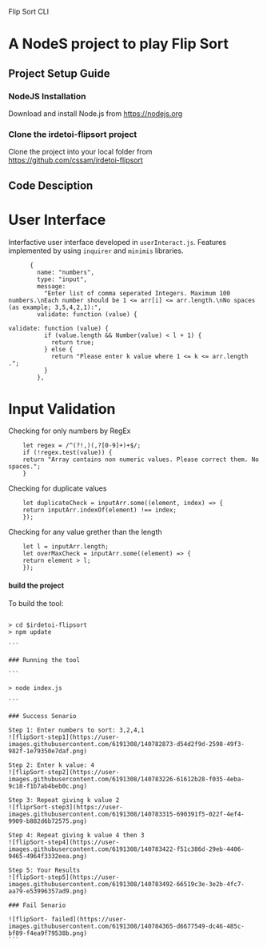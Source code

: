 Flip Sort CLI

# **A NodeS project to play Flip Sort**

## **Project Setup Guide**

### NodeJS Installation

Download and install Node.js from https://nodejs.org

### Clone the irdetoi-flipsort project

Clone the project into your local folder from https://github.com/cssam/irdetoi-flipsort

## Code Desciption

# User Interface

Interfactive user interface developed in `userInteract.js`. Features implemented by using `inquirer` and `minimis` libraries.

```const questions = [
      {
        name: "numbers",
        type: "input",
        message:
          "Enter list of comma seperated Integers. Maximum 100 numbers.\nEach number should be 1 <= arr[i] <= arr.length.\nNo spaces (as example; 3,5,4,2,1):",
        validate: function (value) {
```

```
validate: function (value) {
          if (value.length && Number(value) < l + 1) {
            return true;
          } else {
            return "Please enter k value where 1 <= k <= arr.length .";
          }
        },
```

# Input Validation

Checking for only numbers by RegEx

```
    let regex = /^(?!,)(,?[0-9]+)+$/;
    if (!regex.test(value)) {
    return "Array contains non numeric values. Please correct them. No spaces.";
    }
```

Checking for duplicate values

```
    let duplicateCheck = inputArr.some((element, index) => {
    return inputArr.indexOf(element) !== index;
    });
```

Checking for any value grether than the length

```
    let l = inputArr.length;
    let overMaxCheck = inputArr.some((element) => {
    return element > l;
    });
```

#### build the project

To build the tool:

````

> cd $irdetoi-flipsort
> npm update

```

### Running the tool

```

> node index.js

```

### Success Senario

Step 1: Enter numbers to sort: 3,2,4,1
![flipSort-step1](https://user-images.githubusercontent.com/6191308/140782873-d54d2f9d-2598-49f3-982f-1e79350e7daf.png)

Step 2: Enter k value: 4
![flipSort-step2](https://user-images.githubusercontent.com/6191308/140783226-61612b28-f035-4eba-9c18-f1b7ab4beb0c.png)

Step 3: Repeat giving k value 2
![fliprSort-step3](https://user-images.githubusercontent.com/6191308/140783315-690391f5-022f-4ef4-9909-b882d6b72575.png)

Step 4: Repeat giving k value 4 then 3
![flipSort-step4](https://user-images.githubusercontent.com/6191308/140783422-f51c386d-29eb-4406-9465-4964f3332eea.png)

Step 5: Your Results
![flipSort-step5](https://user-images.githubusercontent.com/6191308/140783492-66519c3e-3e2b-4fc7-aa79-e53996357ad9.png)

### Fail Senario

![flipSort- failed](https://user-images.githubusercontent.com/6191308/140784365-d6677549-dc46-485c-bf89-f4ea9f79538b.png)
```
````
